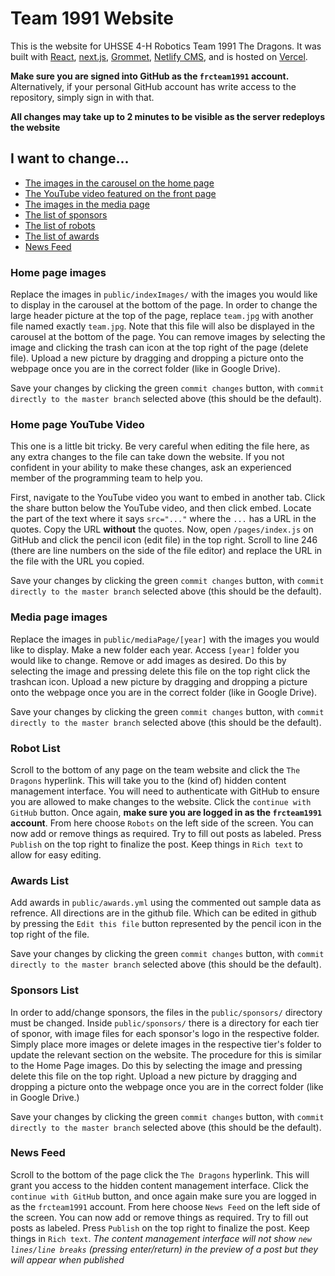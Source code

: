 # Team 1991 Website

This is the website for UHSSE 4-H Robotics Team 1991 The Dragons. It was built with [React](https://reactjs.org/), [next.js](https://nextjs.org/), [Grommet](https://v2.grommet.io/), [Netlify CMS](https://www.netlifycms.org/), and is hosted on [Vercel](https://vercel.com/).

**Make sure you are signed into GitHub as the `frcteam1991` account.** Alternatively, if your personal GitHub account has write access to the repository, simply sign in with that.

**All changes may take up to 2 minutes to be visible as the server redeploys the website**

## I want to change...

- [The images in the carousel on the home page](#home-page-images)
- [The YouTube video featured on the front page](#home-page-youtube-video)
- [The images in the media page](#media-page-images)
- [The list of sponsors](#sponsors-list)
- [The list of robots](#robot-list)
- [The list of awards](#awards-list)
- [News Feed](#news-feed)

 ### Home page images
 Replace the images in `public/indexImages/` with the images you would like to display in the carousel at the bottom of the page. In order to change the large header picture at the top of the page, replace `team.jpg` with another file named exactly `team.jpg`. Note that this file will also be displayed in the carousel at the bottom of the page. You can remove images by selecting the image and clicking the trash can icon at the top right of the page (delete file). Upload a new picture by dragging and dropping a picture onto the webpage once you are in the correct folder (like in Google Drive).

 Save your changes by clicking the green `commit changes` button, with `commit directly to the master branch` selected above (this should be the default).

 ### Home page YouTube Video
 This one is a little bit tricky. Be very careful when editing the file here, as any extra changes to the file can take down the website. If you not confident in your ability to make these changes, ask an experienced member of the programming team to help you. 
 
 First, navigate to the YouTube video you want to embed in another tab. Click the share button below the YouTube video, and then click embed. Locate the part of the text where it says `src="..."` where the `...` has a URL in the quotes. Copy the URL **without** the quotes. Now, open `/pages/index.js` on GitHub and click the pencil icon (edit file) in the top right. Scroll to line 246 (there are line numbers on the side of the file editor) and replace the URL in the file with the URL you copied.
 
 Save your changes by clicking the green `commit changes` button, with `commit directly to the master branch` selected above (this should be the default).

 ### Media page images
 Replace the images in `public/mediaPage/[year]` with the images you would like to display. Make a new folder each year. Access `[year]` folder you would like to change. Remove or add images as desired. Do this by selecting the image and pressing delete this file on the top right click the trashcan icon. Upload a new picture by dragging and dropping a picture onto the webpage once you are in the correct folder (like in Google Drive).

  Save your changes by clicking the green `commit changes` button, with `commit directly to the master branch` selected above (this should be the default).

 ### Robot List
 Scroll to the bottom of any page on the team website and click the `The Dragons` hyperlink. This will take you to the (kind of) hidden content management interface. You will need to authenticate with GitHub to ensure you are allowed to make changes to the website. Click the `continue with GitHub` button. Once again, **make sure you are logged in as the `frcteam1991` account**. From here choose `Robots` on the left side of the screen. You can now add or remove things as required. Try to fill out posts as labeled. Press `Publish` on the top right to finalize the post. Keep things in `Rich text` to allow for easy editing.

 ### Awards List
 Add awards in `public/awards.yml` using the commented out sample data as refrence. All directions are in the github file. Which can be edited in github by pressing the `Edit this file` button represented by the pencil icon in the top right of the file.

  Save your changes by clicking the green `commit changes` button, with `commit directly to the master branch` selected above (this should be the default).

### Sponsors List
In order to add/change sponsors, the files in the `public/sponsors/` directory must be changed. Inside `public/sponsors/` there is a directory for each tier of sponor, with image files for each sponsor's logo in the respective folder. Simply place more images or delete images in the respective tier's folder to update the relevant section on the website. The procedure for this is similar to the Home Page images. Do this by selecting the image and pressing delete this file on the top right. Upload a new picture by dragging and dropping a picture onto the webpage once you are in the correct folder (like in Google Drive.)

 Save your changes by clicking the green `commit changes` button, with `commit directly to the master branch` selected above (this should be the default).

### News Feed
 Scroll to the bottom of the page click the `The Dragons` hyperlink. This will grant you access to the hidden content management interface. Click the `continue with GitHub` button, and once again make sure you are logged in as the `frcteam1991` account. From here choose `News Feed` on the left side of the screen. You can now add or remove things as required. Try to fill out posts as labeled. Press `Publish` on the top right to finalize the post. Keep things in `Rich text`. *The content management interface will not show `new lines/line breaks` (pressing enter/return) in the preview of a post but they will appear when published*